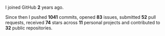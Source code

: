 I joined GitHub **2** years ago.

Since then I pushed **1041** commits, opened **83** issues, submitted **52** pull requests, received **74** stars across **11** personal projects and contributed to **32** public repositories.
